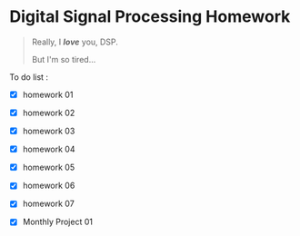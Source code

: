 # Digital Signal Processing Homework

> Really, I ***love*** you, DSP.
>
> But I'm so tired...

To do list :

- [x] homework 01

- [x] homework 02

- [x] homework 03

- [x] homework 04

- [x] homework 05

- [x] homework 06

- [x] homework 07

- [x] Monthly Project 01